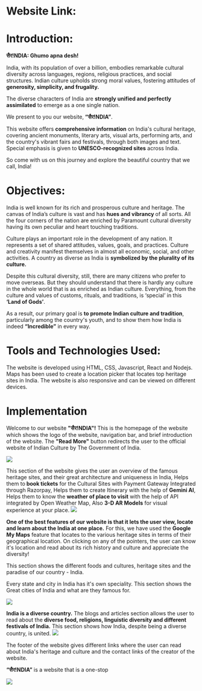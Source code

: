 # Website Link: 


# Introduction:

<b>सैर!NDIA: Ghumo apna desh!</b>

India, with its population of over a billion, embodies remarkable cultural diversity across languages, regions, religious practices, and social structures. Indian culture upholds strong moral values, fostering attitudes of <b> generosity, simplicity, and frugality.</b>

The diverse characters of India are <b>strongly unified and perfectly assimilated</b> to emerge as a one single nation.

We present to you our website,<b> “सैर!NDIA”</b>.

This website offers <b>comprehensive information</b> on India's cultural heritage, covering ancient monuments, literary arts, visual arts, performing arts, and the country's vibrant fairs and festivals, through both images and text. Special emphasis is given to <b>UNESCO-recognized sites</b> across India.

So come with us on this journey and explore the beautiful country that we call, India!

# Objectives:
India is well known for its rich and prosperous culture and heritage. The canvas of India’s culture is vast and has <b>hues and vibrancy </b>of all sorts. All the four corners of the nation are enriched by Paramount cultural diversity having its own peculiar and heart touching traditions.

Culture plays an important role in the development of any nation. It represents a set of shared attitudes, values, goals, and practices. Culture and creativity manifest themselves in almost all economic, social, and other activities. A country as diverse as India is <b>symbolized by the plurality of its culture.</b>

Despite this cultural diversity, still, there are many citizens who prefer to move overseas. But they should understand that there is hardly any culture in the whole world that is as enriched as Indian culture. Everything, from the culture and values of customs, rituals, and traditions, is ‘special’ in this <b>‘Land of Gods’</b>.

As a result, our primary goal is <b>to promote Indian culture and tradition</b>, particularly among the country's youth, and to show them how India is indeed <b>“Incredible”</b> in every way.

# Tools and Technologies Used:
The website is developed using HTML, CSS, Javascript, React and Nodejs. Maps has been used to create a location picker that locates top heritage sites in India.
The website is also responsive and can be viewed on different devices.

# Implementation

Welcome to our website <b>"सैर!NDIA"!</b> This is the homepage of the website which shows the logo of the website, navigation bar, and brief introduction of the website. 
The <b>"Read More"</b> button redirects the user to the official website of Indian Culture by The Government of India.

<img src="home.jpg">


This section of the website gives the user an overview of the famous heritage sites, and their great architecture and uniqueness in India, Helps them to<b> book tickets</b> for the Cultural Sites with Payment Gateway Integrated through Razorpay, Helps them to create Itinerary with the help of <b>Gemini AI</b>, Helps them to know the <b>weather of place to visit</b> with the help of API integrated by Open Weather Map, Also <b>3-D AR Models</b> for visual experience at your place.
<img src="home2.jpg">

<b>One of the best features of our website is that it lets the user view, locate and learn about the India at one place.</b>
For this, we have used the <b>Google My Maps</b> feature that locates to the various heritage sites in terms of their geographical location. On clicking on any of the pointers, the user can know it's location and read about its rich history and culture and appreciate the diversity!


This section shows the different foods and cultures, heritage sites and the paradise of our country - India.

Every state and city in India has it's own speciality. This section shows the Great cities of India and what are they famous for.

<img src="home3.jpg">

<b>India is a diverse country.</b> The blogs and articles section allows the user to read about the <b>diverse food, religions, linguistic diversity and different festivals of India.</b> This section shows how India, despite being a diverse country, is united.
<img src="AR.jpg">

The footer of the website gives different links where the user can read about India's heritage and culture and the contact links of the creator of the website. 

<b>“सैर!NDIA”</b> is a website that is a one-stop

<img src="itin.jpg">
